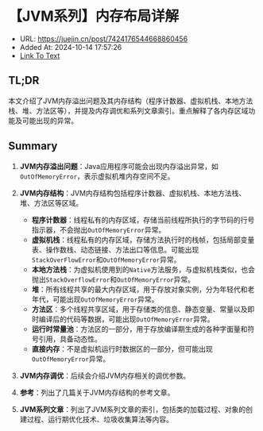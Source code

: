 # 【JVM系列】内存布局详解
- URL: https://juejin.cn/post/7424176544668860456
- Added At: 2024-10-14 17:57:26
- [Link To Text](2024-10-14-【jvm系列】内存布局详解_raw.md)

## TL;DR
本文介绍了JVM内存溢出问题及其内存结构（程序计数器、虚拟机栈、本地方法栈、堆、方法区等），并提及内存调优和系列文章索引。重点解释了各内存区域功能及可能出现的异常。

## Summary
1. **JVM内存溢出问题**：Java应用程序可能会出现内存溢出异常，如`OutOfMemoryError`，表示虚拟机堆内存空间不足。

2. **JVM内存结构**：JVM内存结构包括程序计数器、虚拟机栈、本地方法栈、堆、方法区等区域。
   - **程序计数器**：线程私有的内存区域，存储当前线程所执行的字节码的行号指示器，不会抛出`OutOfMemoryError`异常。
   - **虚拟机栈**：线程私有的内存区域，存储方法执行时的栈帧，包括局部变量表、操作数栈、动态链接、方法出口等信息。可能出现`StackOverFlowError`和`OutOfMemoryError`异常。
   - **本地方法栈**：为虚拟机使用到的`Native`方法服务，与虚拟机栈类似，也会抛出`StackOverflowError`和`OutOfMemoryError`异常。
   - **堆**：所有线程共享的最大内存区域，用于存放对象实例，分为年轻代和老年代，可能出现`OutOfMemoryError`异常。
   - **方法区**：多个线程共享区域，用于存储类的信息、静态变量、常量以及即时编译后的代码等数据，可能出现`OutOfMemoryError`异常。
   - **运行时常量池**：方法区的一部分，用于存放编译期生成的各种字面量和符号引用，具备动态性。
   - **直接内存**：不是虚拟机运行时数据区的一部分，但可能出现`OutOfMemoryError`异常。

3. **JVM内存调优**：后续会介绍JVM内存相关的调优参数。

4. **参考**：列出了几篇关于JVM内存结构的参考文章。

5. **JVM系列文章**：列出了JVM系列文章的索引，包括类的加载过程、对象的创建过程、运行期优化技术、垃圾收集算法等内容。

